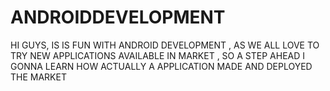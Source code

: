 # ANDROIDDEVELOPMENT
 HI GUYS, IS IS FUN WITH ANDROID DEVELOPMENT , AS WE ALL LOVE TO TRY  NEW APPLICATIONS AVAILABLE IN MARKET , SO A STEP AHEAD I GONNA LEARN  HOW ACTUALLY A APPLICATION MADE AND DEPLOYED THE MARKET
